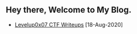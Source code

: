 ## Hey there, Welcome to My Blog.

* [Levelup0x07 CTF Writeups](CTF-Writeups/LevelUp0x07/) [18-Aug-2020]

 

